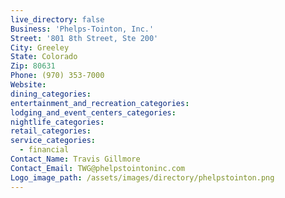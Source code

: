 ```yaml
---
live_directory: false
Business: 'Phelps-Tointon, Inc.'
Street: '801 8th Street, Ste 200'
City: Greeley
State: Colorado
Zip: 80631
Phone: (970) 353-7000
Website:
dining_categories:
entertainment_and_recreation_categories:
lodging_and_event_centers_categories:
nightlife_categories:
retail_categories:
service_categories:
  - financial
Contact_Name: Travis Gillmore
Contact_Email: TWG@phelpstointoninc.com
Logo_image_path: /assets/images/directory/phelpstointon.png
---
```



